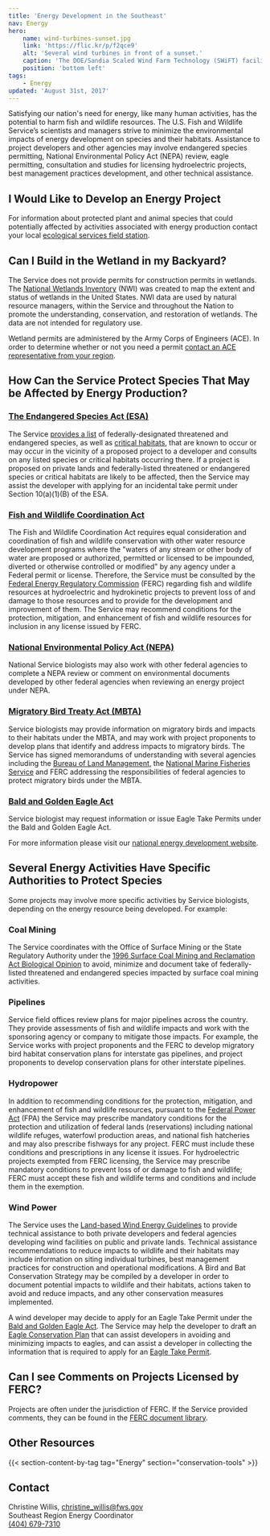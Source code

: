 ```yaml
---
title: 'Energy Development in the Southeast'
nav: Energy
hero:
    name: wind-turbines-sunset.jpg
    link: 'https://flic.kr/p/f2qce9'
    alt: 'Several wind turbines in front of a sunset.'
    caption: 'The DOE/Sandia Scaled Wind Farm Technology (SWiFT) facility at the Reese Technology Center in Lubbock, Texas. Photo by Sandia Labs, <a href="https://creativecommons.org/licenses/by-nc-nd/2.0/legalcode" target="_blank">CC BY-NC-ND 2.0</a>.'
    position: 'bottom left'
tags:
    - Energy
updated: 'August 31st, 2017'
---
```


Satisfying our nation's need for energy, like many human activities, has the potential to harm fish and wildlife resources. The U.S. Fish and Wildlife Service’s scientists and managers strive to minimize the environmental impacts of energy development on species and their habitats. Assistance to project developers and other agencies may involve endangered species permitting, National Environmental Policy Act (NEPA) review, eagle permitting, consultation and studies for licensing hydroelectric projects, best management practices development, and other technical assistance.

## I Would Like to Develop an Energy Project

For information about protected plant and animal species that could potentially affected by activities associated with energy production contact your local [ecological services field station](/map/?search=Ecological+Services).

## Can I Build in the Wetland in my Backyard?

The Service does not provide permits for construction permits in wetlands.  The [National Wetlands Inventory](https://www.fws.gov/wetlands/) (NWI) was created to map the extent and status of wetlands in the United States.  NWI data are used by natural resource managers, within the Service and throughout the Nation to promote the understanding, conservation, and restoration of wetlands.  The data are not intended for regulatory use.

Wetland permits are administered by the Army Corps of Engineers (ACE).  In order to determine whether or not you need a permit [contact an ACE representative from your region](http://www.usace.army.mil/Locations/).

## How Can the Service Protect Species That May be Affected by Energy Production?

### [The Endangered Species Act (ESA)](/endangered-species-act)

The Service [provides a list](https://ecos.fws.gov/ecp0/reports/species-listed-by-state-totals-report) of federally-designated threatened and endangered species, as well as [critical habitats](/endangered-species-act/critical-habitat), that are known to occur or may occur in the vicinity of a proposed project to a developer and consults on any listed species or critical habitats occurring there. If a project is proposed on private lands and federally-listed threatened or endangered species or critical habitats are likely to be affected, then the Service may assist the developer with applying for an incidental take permit under Section 10(a)(1)(B) of the ESA.

### [Fish and Wildlife Coordination Act](https://www.fws.gov/laws/lawsdigest/fwcoord.html)

The Fish and Wildlife Coordination Act requires equal consideration and coordination of fish and wildlife conservation with other water resource development programs where the "waters of any stream or other body of water are proposed or authorized, permitted or licensed to be impounded, diverted or otherwise controlled or modified" by any agency under a Federal permit or license. Therefore, the Service must be consulted by the [Federal Energy Regulatory Commission](https://www.ferc.gov/) (FERC) regarding fish and wildlife resources at hydroelectric and hydrokinetic projects to prevent loss of and damage to those resources and to provide for the development and improvement of them. The Service may recommend conditions for the protection, mitigation, and enhancement of fish and wildlife resources for inclusion in any license issued by FERC.

### [National Environmental Policy Act (NEPA)](https://www.fws.gov/ecological-services/habitat-conservation/NEPA.html)

National Service biologists may also work with other federal agencies to complete a NEPA review or comment on environmental documents developed by other federal agencies when reviewing an energy project under NEPA.

### [Migratory Bird Treaty Act (MBTA)](https://www.fws.gov/laws/lawsdigest/migtrea.html)

Service biologists may provide information on migratory birds and impacts to their habitats under the MBTA, and may work with project proponents to develop plans that identify and address impacts to migratory birds. The Service has signed memorandums of understanding with several agencies including the [Bureau of Land Management](http://www.blm.gov/wo/st/en.html), the [National Marine Fisheries Service](http://www.nmfs.noaa.gov/) and FERC addressing the responsibilities of federal agencies to protect migratory birds under the MBTA.

### [Bald and Golden Eagle Act](https://www.fws.gov/migratorybirds/mbpermits/regulations/BGEPA.PDF)

Service biologist may request information or issue Eagle Take Permits under the Bald and Golden Eagle Act.

For more information please visit our [national energy development website](https://www.fws.gov/ecological-services/energy-development/laws-policies.html).

## Several Energy Activities Have Specific Authorities to Protect Species

Some projects may involve more specific activities by Service biologists, depending on the energy resource being developed. For example:

### Coal Mining

The Service coordinates with the Office of Surface Mining or the State Regulatory Authority under the [1996 Surface Coal Mining and Reclamation Act Biological Opinion](https://www.fws.gov/ecological-services/es-library/pdfs/96_US_OSM.pdf) to avoid, minimize and document take of federally-listed threatened and endangered species impacted by surface coal mining activities.

### Pipelines

Service field offices review plans for major pipelines across the country. They provide assessments of fish and wildlife impacts and work with the sponsoring agency or company to mitigate those impacts. For example, the Service works with project proponents and the FERC to develop migratory bird habitat conservation plans for interstate gas pipelines, and project proponents to develop conservation plans for other interstate pipelines.

### Hydropower

In addition to recommending conditions for the protection, mitigation, and enhancement of fish and wildlife resources, pursuant to the [Federal Power Act](https://www.fws.gov/laws/lawsdigest/FEDPOWR.HTML) (FPA) the Service may prescribe mandatory conditions for the protection and utilization of federal lands (reservations) including national wildlife refuges, waterfowl production areas, and national fish hatcheries and may also prescribe fishways for any project. FERC must include these conditions and prescriptions in any license it issues. For hydroelectric projects exempted from FERC licensing, the Service may prescribe mandatory conditions to prevent loss of or damage to fish and wildlife; FERC must accept these fish and wildlife terms and conditions and include them in the exemption.

### Wind Power

The Service uses the [Land-based Wind Energy Guidelines](https://www.fws.gov/ecological-services/es-library/pdfs/WEG_final.pdf) to provide technical assistance to both private developers and federal agencies developing wind facilities on public and private lands. Technical assistance recommendations to reduce impacts to wildlife and their habitats may include information on siting individual turbines, best management practices for construction and operational modifications. A Bird and Bat Conservation Strategy may be compiled by a developer in order to document potential impacts to wildlife and their habitats, actions taken to avoid and reduce impacts, and any other conservation measures implemented.

A wind developer may decide to apply for an Eagle Take Permit under the [Bald and Golden Eagle Act](https://www.fws.gov/migratorybirds/mbpermits/regulations/BGEPA.PDF). The Service may help the developer to draft an [Eagle Conservation Plan](https://www.fws.gov/migratorybirds/pdf/management/eagleconservationplanguidance.pdf) that can assist developers in avoiding and minimizing impacts to eagles, and can assist a developer in collecting the information that is required to apply for an [Eagle Take Permit](https://www.fws.gov/migratorybirds/mbpermits.html).

## Can I see Comments on Projects Licensed by FERC?

Projects are often under the jurisdiction of FERC. If the Service provided comments, they can be found in the [FERC document library](https://www.ferc.gov/docs-filing/elibrary.asp).

## Other Resources

{{< section-content-by-tag tag="Energy" section="conservation-tools" >}}

## Contact

Christine Willis, [christine_willis@fws.gov](mailto:christine_willis@fws.gov)  
Southeast Region Energy Coordinator  
[(404) 679-7310](tel:1-404-679-7310)  
